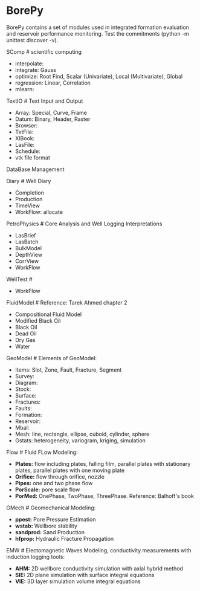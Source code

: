 # BorePy

BorePy contains a set of modules used in integrated formation evaluation and reservoir performance monitoring. Test the commitments (python -m unittest discover -v).

SComp \# scientific computing

- interpolate: 
- integrate: Gauss
- optimize: Root Find, Scalar (Univariate), Local (Multivariate), Global
- regression: Linear, Correlation
- mlearn: 

TextIO \# Text Input and Output

- Array: Special, Curve, Frame
- Datum: Binary, Header, Raster
- Browser: 
- TxtFile: 
- XlBook: 
- LasFile: 
- Schedule: 
- vtk file format

DataBase Management

Diary \# Well Diary

- Completion
- Production
- TimeView
- WorkFlow: allocate

PetroPhysics \# Core Analysis and Well Logging Interpretations

- LasBrief
- LasBatch
- BulkModel
- DepthView
- CorrView
- WorkFlow

WellTest \#

- WorkFlow

FluidModel \# Reference: Tarek Ahmed chapter 2

- Compositional Fluid Model
- Modified Black Oil
- Black Oil
- Dead Oil
- Dry Gas
- Water

GeoModel \# Elements of GeoModel:

- Items: Slot, Zone, Fault, Fracture, Segment
- Survey: 
- Diagram: 
- Stock: 
- Surface:
- Fractures: 
- Faults: 
- Formation: 
- Reservoir: 
- Mbal:
- Mesh: line, rectangle, ellipse, cuboid, cylinder, sphere
- Gstats: heterogeneity, variogram, kriging, simulation

Flow \# Fluid FLow Modeling:

- **Plates:** flow including plates, falling film, parallel plates with stationary plates, parallel plates with one moving plate
- **Orifice:** flow through orifice, nozzle
- **Pipes:** one and two phase flow
- **PorScale:** pore scale flow
- **PorMed:** OnePhase, TwoPhase, ThreePhase. Reference: Balhoff's book

GMech \# Geomechanical Modeling:

- **ppest:** Pore Pressure Estimation
- **wstab:** Wellbore stability
- **sandprod:** Sand Production
- **hfprop:** Hydraulic Fracture Propagation

EMW \# Electomagnetic Waves Modeling, conductivity measurements with induction logging tools:

- **AHM:** 2D wellbore conductivity simulation with axial hybrid method
- **SIE:** 2D plane simulation with surface integral equations
- **VIE:** 3D layer simulation volume integral equations